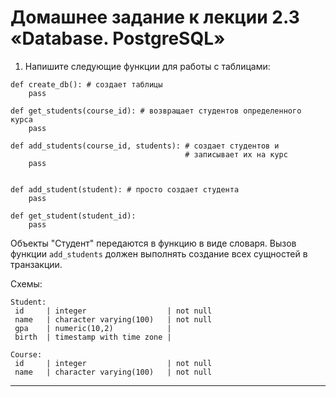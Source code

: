 # Домашнее задание к лекции 2.3 «Database. PostgreSQL»

1. Напишите следующие функции для работы с таблицами:

```
def create_db(): # создает таблицы
    pass

def get_students(course_id): # возвращает студентов определенного курса
    pass

def add_students(course_id, students): # создает студентов и 
                                       # записывает их на курс
    pass


def add_student(student): # просто создает студента
    pass

def get_student(student_id):
    pass
```

Объекты "Студент" передаются в функцию в виде словаря. Вызов функции `add_students` должен выполнять создание всех сущностей в транзакции.

Схемы:
```
Student:
 id     | integer                  | not null
 name   | character varying(100)   | not null
 gpa    | numeric(10,2)            |
 birth  | timestamp with time zone |

Course:
 id     | integer                  | not null
 name   | character varying(100)   | not null
```

---